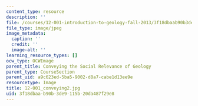 ```yaml
---
content_type: resource
description: ''
file: /courses/12-001-introduction-to-geology-fall-2013/3f18dbaab90b3de9115b20da487f29e8_12-001_conveying2.jpg
file_type: image/jpeg
image_metadata:
  caption: ''
  credit: ''
  image-alt: ''
learning_resource_types: []
ocw_type: OCWImage
parent_title: Conveying the Social Relevance of Geology
parent_type: CourseSection
parent_uid: a9c623ed-5ba5-9002-d8a7-cabe1d13ee9e
resourcetype: Image
title: 12-001_conveying2.jpg
uid: 3f18dbaa-b90b-3de9-115b-20da487f29e8
---
```

